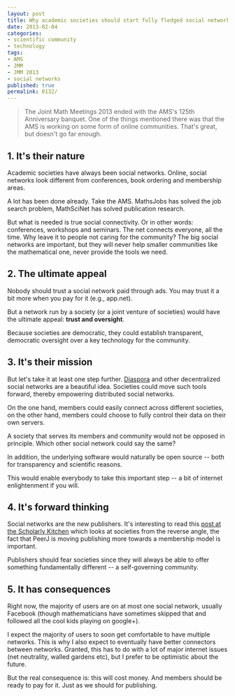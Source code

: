 ```yaml
---
layout: post
title: Why academic societies should start fully fledged social networks
date: 2013-02-04
categories:
- scientific community
- technology
tags:
- AMS
- JMM
- JMM 2013
- social networks
published: true
permalink: 0132/
---
```


> The Joint Math Meetings 2013 ended with the AMS's 125th Anniversary banquet. One of the things mentioned there was that the AMS is working on some form of online communities. That's great, but doesn't go far enough.

## 1\. It's their nature

Academic societies have always been social networks. Online, social networks look different from conferences, book ordering and membership areas.

A lot has been done already. Take the AMS. MathsJobs has solved the job search problem, MathSciNet has solved publication research.

But what is needed is true social connectivity. Or in other words: conferences, workshops and seminars. The net connects everyone, all the time. Why leave it to people not caring for the community? The big social networks are important, but they will never help smaller communities like the mathematical one, never provide the tools we need.

## 2\. The ultimate appeal

Nobody should trust a social network paid through ads. You may trust it a bit more when you pay for it (e.g., app.net).

But a network run by a society (or a joint venture of societies) would have the ultimate appeal: **trust and oversight**.

Because societies are democratic, they could establish transparent, democratic oversight over a key technology for the community.

## 3\. It's their mission

But let's take it at least one step further. [Diaspora](https://en.wikipedia.org/wiki/Diaspora_(social_network)) and other decentralized social networks are a beautiful idea. Societies could move such tools forward, thereby empowering distributed social networks.

On the one hand, members could easily connect across different societies, on the other hand, members could choose to fully control their data on their own servers.

A society that serves its members and community would not be opposed in principle. Which other social network could say the same?

In addition, the underlying software would naturally be open source -- both for transparency and scientific reasons.

This would enable everybody to take this important step -- a bit of internet enlightenment if you will.

## 4\. It's forward thinking

Social networks are the new publishers. It's interesting to read this [post at the Scholarly Kitchen]() which looks at societies from the reverse angle, the fact that PeerJ is moving publishing more towards a membership model is important.

Publishers should fear societies since they will always be able to offer something fundamentally different -- a self-governing community.

## 5\. It has consequences

Right now, the majority of users are on at most one social network, usually Facebook (though mathematicians have sometimes skipped that and followed all the cool kids playing on google+).

I expect the majority of users to soon get comfortable to have multiple networks. This is why I also expect to eventually have better connectors between networks. Granted, this has to do with a lot of major internet issues (net neutrality, walled gardens etc), but I prefer to be optimistic about the future.

But the real consequence is: this will cost money. And members should be ready to pay for it. Just as we should for publishing.
